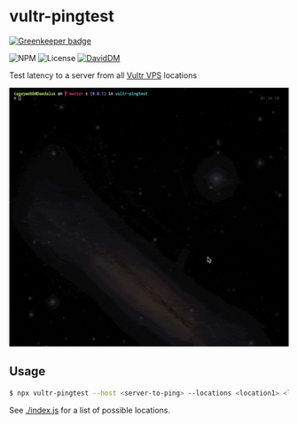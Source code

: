 vultr-pingtest
================

[![Greenkeeper badge](https://badges.greenkeeper.io/caseyWebb/vultr-pingtest.svg)](https://greenkeeper.io/)

![NPM](https://img.shields.io/npm/v/vultr-pingtest.svg)
![License](https://img.shields.io/npm/l/vultr-pingtest.svg)
[![DavidDM](https://img.shields.io/david/caseyWebb/vultr-pingtest.svg)](https://david-dm.org/caseyWebb/vultr-pingtest)

Test latency to a server from all [Vultr VPS](https://vultr.com) locations

![Screenshot](./recording.gif)


## Usage

```bash
$ npx vultr-pingtest --host <server-to-ping> --locations <location1> <location2>
```

See [./index.js](./index.js) for a list of possible locations.
